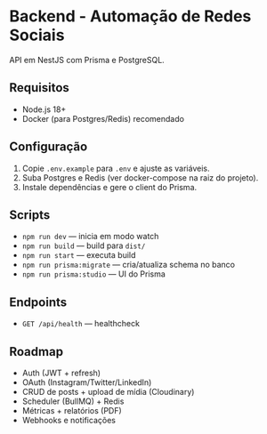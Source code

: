 # Backend - Automação de Redes Sociais

API em NestJS com Prisma e PostgreSQL.

## Requisitos
- Node.js 18+
- Docker (para Postgres/Redis) recomendado

## Configuração
1. Copie `.env.example` para `.env` e ajuste as variáveis.
2. Suba Postgres e Redis (ver docker-compose na raiz do projeto).
3. Instale dependências e gere o client do Prisma.

## Scripts
- `npm run dev` — inicia em modo watch
- `npm run build` — build para `dist/`
- `npm run start` — executa build
- `npm run prisma:migrate` — cria/atualiza schema no banco
- `npm run prisma:studio` — UI do Prisma

## Endpoints
- `GET /api/health` — healthcheck

## Roadmap
- Auth (JWT + refresh)
- OAuth (Instagram/Twitter/LinkedIn)
- CRUD de posts + upload de mídia (Cloudinary)
- Scheduler (BullMQ) + Redis
- Métricas + relatórios (PDF)
- Webhooks e notificações
